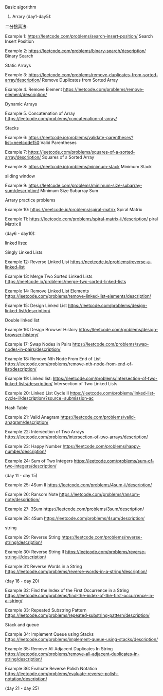 Basic algorithm 

1. Arrary (day1-day5):

二分搜索法:

Example 1: https://leetcode.com/problems/search-insert-position/  Search Insert Position

Example 2: https://leetcode.com/problems/binary-search/description/ Binary Search

Static Arrays

Example 3: https://leetcode.com/problems/remove-duplicates-from-sorted-array/description/ Remove Duplicates from Sorted Array

Example 4. Remove Element https://leetcode.com/problems/remove-element/description/

Dynamic Arrays

Example 5. Concatenation of Array  https://leetcode.com/problems/concatenation-of-array/


Stacks

Example 6: https://neetcode.io/problems/validate-parentheses?list=neetcode150 Valid Parentheses

Example 7: https://leetcode.com/problems/squares-of-a-sorted-array/description/ Squares of a Sorted Array

Example 8: https://neetcode.io/problems/minimum-stack    Minimum Stack


sliding window 

Example 9: https://leetcode.com/problems/minimum-size-subarray-sum/description/ Minimum Size Subarray Sum

Arrary practice problems

Example 10: https://neetcode.io/problems/spiral-matrix Spiral Matrix

Example 11: https://leetcode.com/problems/spiral-matrix-ii/description/ piral Matrix II

(day6 - day10):

linked lists:

Singly Linked Lists

Example 12: Reverse Linked List https://neetcode.io/problems/reverse-a-linked-list

Example 13: Merge Two Sorted Linked Lists https://neetcode.io/problems/merge-two-sorted-linked-lists

Example 14: Remove Linked List Elements https://leetcode.com/problems/remove-linked-list-elements/description/

Example 15: Design Linked List https://leetcode.com/problems/design-linked-list/description/

Double linked list

Example 16: Design Browser History https://leetcode.com/problems/design-browser-history/

Example 17: Swap Nodes in Pairs https://leetcode.com/problems/swap-nodes-in-pairs/description/

Example 18: Remove Nth Node From End of List https://leetcode.com/problems/remove-nth-node-from-end-of-list/description/

Example 19: Linked list: https://leetcode.com/problems/intersection-of-two-linked-lists/description/ Intersection of Two Linked Lists

Example 20: Linked List Cycle II https://leetcode.com/problems/linked-list-cycle-ii/description/?source=submission-ac

Hash Table 

Example 21: Valid Anagram https://leetcode.com/problems/valid-anagram/description/

Example 22: Intersection of Two Arrays https://leetcode.com/problems/intersection-of-two-arrays/description/

Example 23: Happy Number https://leetcode.com/problems/happy-number/description/

Example 24: Sum of Two Integers https://leetcode.com/problems/sum-of-two-integers/description/

(day 11 - day 15)

Example 25: 4Sum II https://leetcode.com/problems/4sum-ii/description/

Example 26: Ransom Note https://leetcode.com/problems/ransom-note/description/

Example 27: 3Sum https://leetcode.com/problems/3sum/description/

Example 28: 4Sum https://leetcode.com/problems/4sum/description/

string

Example 29: Reverse String https://leetcode.com/problems/reverse-string/description/

Example 30: Reverse String II https://leetcode.com/problems/reverse-string-ii/description/

Example 31: Reverse Words in a String https://leetcode.com/problems/reverse-words-in-a-string/description/

(day 16 - day 20)

Example 32: Find the Index of the First Occurrence in a String  https://leetcode.com/problems/find-the-index-of-the-first-occurrence-in-a-string/

Example 33: Repeated Substring Pattern  https://leetcode.com/problems/repeated-substring-pattern/description/

Stack and queue

Example 34: Implement Queue using Stacks https://leetcode.com/problems/implement-queue-using-stacks/description/

Example 35: Remove All Adjacent Duplicates In String https://leetcode.com/problems/remove-all-adjacent-duplicates-in-string/description/

Example 36: Evaluate Reverse Polish Notation https://leetcode.com/problems/evaluate-reverse-polish-notation/description/

(day 21 - day 25)




